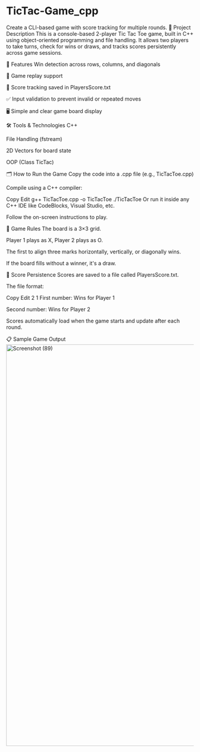 # TicTac-Game_cpp
Create a CLI-based game with score tracking for multiple rounds.
📌 Project Description
This is a console-based 2-player Tic Tac Toe game, built in C++ using object-oriented programming and file handling. It allows two players to take turns, check for wins or draws, and tracks scores persistently across game sessions.

🚀 Features
Win detection across rows, columns, and diagonals

🔄 Game replay support

💾 Score tracking saved in PlayersScore.txt

✅ Input validation to prevent invalid or repeated moves

🖥️ Simple and clear game board display

🛠️ Tools & Technologies
C++

File Handling (fstream)

2D Vectors for board state

OOP (Class TicTac)

🗂️ How to Run the Game
Copy the code into a .cpp file (e.g., TicTacToe.cpp)

Compile using a C++ compiler:

Copy
Edit
g++ TicTacToe.cpp -o TicTacToe
./TicTacToe
Or run it inside any C++ IDE like CodeBlocks, Visual Studio, etc.

Follow the on-screen instructions to play.

🧠 Game Rules
The board is a 3×3 grid.

Player 1 plays as X, Player 2 plays as O.

The first to align three marks horizontally, vertically, or diagonally wins.

If the board fills without a winner, it's a draw.

💾 Score Persistence
Scores are saved to a file called PlayersScore.txt.

The file format:

Copy
Edit
2 1
First number: Wins for Player 1

Second number: Wins for Player 2

Scores automatically load when the game starts and update after each round.

📋 Sample Game Output
<img width="1920" height="1080" alt="Screenshot (89)" src="https://github.com/user-attachments/assets/637e332f-7f41-4b09-aa46-8b021600fcff" />
